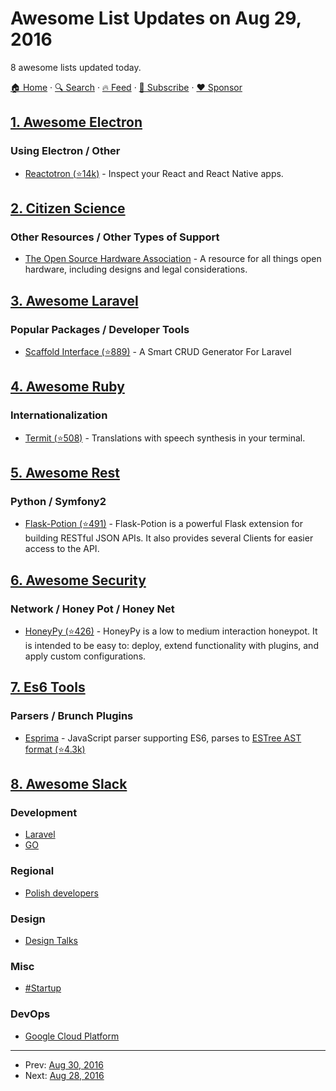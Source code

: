 # Awesome List Updates on Aug 29, 2016

8 awesome lists updated today.

[🏠 Home](/README.md) · [🔍 Search](https://www.trackawesomelist.com/search/) · [🔥 Feed](https://www.trackawesomelist.com/rss.xml) · [📮 Subscribe](https://trackawesomelist.us17.list-manage.com/subscribe?u=d2f0117aa829c83a63ec63c2f&id=36a103854c) · [❤️  Sponsor](https://github.com/sponsors/theowenyoung)



## [1. Awesome Electron](/content/sindresorhus/awesome-electron/README.md)

### Using Electron / Other

*   [Reactotron (⭐14k)](https://github.com/reactotron/reactotron) - Inspect your React and React Native apps.

## [2. Citizen Science](/content/dylanrees/citizen-science/README.md)

### Other Resources / Other Types of Support

*   [The Open Source Hardware Association](http://www.oshwa.org/) - A resource for all things open hardware, including designs and legal considerations.

## [3. Awesome Laravel](/content/chiraggude/awesome-laravel/README.md)

### Popular Packages / Developer Tools

*   [Scaffold Interface (⭐889)](https://github.com/amranidev/scaffold-interface) - A Smart CRUD Generator For Laravel

## [4. Awesome Ruby](/content/markets/awesome-ruby/README.md)

### Internationalization

*   [Termit (⭐508)](https://github.com/pawurb/termit) - Translations with speech synthesis in your terminal.

## [5. Awesome Rest](/content/marmelab/awesome-rest/README.md)

### Python / Symfony2

*   [Flask-Potion (⭐491)](https://github.com/biosustain/potion) - Flask-Potion is a powerful Flask extension for building RESTful JSON APIs. It also provides several Clients for easier access to the API.

## [6. Awesome Security](/content/sbilly/awesome-security/README.md)

### Network / Honey Pot / Honey Net

*   [HoneyPy (⭐426)](https://github.com/foospidy/HoneyPy) - HoneyPy is a low to medium interaction honeypot. It is intended to be easy to: deploy, extend functionality with plugins, and apply custom configurations.

## [7. Es6 Tools](/content/addyosmani/es6-tools/README.md)

### Parsers / Brunch Plugins

*   [Esprima](http://esprima.org) - JavaScript parser supporting ES6, parses to [ESTree AST format (⭐4.3k)](https://github.com/estree/estree)

## [8. Awesome Slack](/content/filipelinhares/awesome-slack/README.md)

### Development

*   [Laravel](https://larachat.co/)
*   [GO](https://docs.google.com/forms/d/e/1FAIpQLScNsNXbz2SCLH5hVNoZS0C70nPAXv730SW9F3K1g6iVvlcUTg/viewform?fbzx=4754263898376949596)

### Regional

*   [Polish developers](http://slackin.devstyle.pl/)

### Design

*   [Design Talks](https://docs.google.com/forms/d/e/1FAIpQLSeKT_LC8kKTzJ4JjmgVQVpfl24i1qBkjJ7TYyQcNHL7fBQkYQ/viewform?c=0\&w=1)

### Misc

*   [#Startup](http://startup.chat)

### DevOps

*   [Google Cloud Platform](http://bit.ly/gcp-slack)

---

- Prev: [Aug 30, 2016](/content/2016/08/30/README.md)
- Next: [Aug 28, 2016](/content/2016/08/28/README.md)